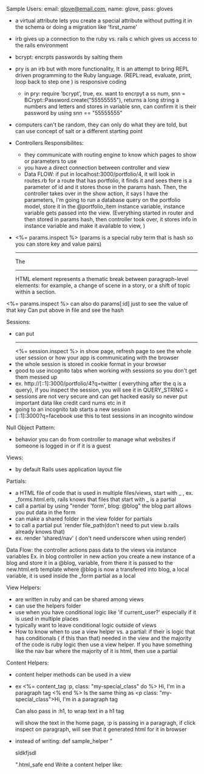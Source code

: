 Sample Users: email: glove@email.com, name: glove, pass: gloves


- a virtual attribute lets you create a special attribute without putting it in the schema or doing a migration like 'first_name'
- irb gives up a connection to the ruby vs. rails c which gives us access to the rails environment
- bcrypt: encrpts passwords by salting them
- pry is an irb but with more functionality, It is an attempt to bring REPL driven programming to the Ruby language. (REPL:read, evaluate, print, loop back to step one ) is responsive coding
  - in pry: require 'bcrypt', true, ex. want to encrpyt a ss num, snn = BCrypt::Password.create("55555555"), returns a long string a numbers and letters and stores in variable snn, can confirm it is their password by using snn == "55555555"

- computers can't be random, they can only do what they are told, but can use concept of salt or a different starting point

- Controllers Responsibilites:
  - they communicate with routing engine to know which pages to show or parameters to use
  - you have a direct connection between controller and view
  - Data FLOW: if put in localhost:3000/portfolio/4, it will look in routes.rb for a route that has portfolio, it finds it and sees there is a parameter of id and it stores those in the params hash. Then, the controller takes over in the show action, it says I have the parameters, I'm going to run a database query on the portfolio model, store it in the @portfolio_item instance variable, instance variable gets passed into the view. (Everything started in router and then stored in params hash, then controller took over, it stores info in instance variable and make it available to view,    )

- <%= params.inspect %> (params is a special ruby term that is hash so you can store key and value pairs)
  <hr>
  The <hr> HTML element represents a thematic break between paragraph-level elements: for example, a change of scene in a story, or a shift of topic within a section.

<%= params.inspect %> can also do params[:id] just to see the value of that key
Can put above in file and see the hash

Sessions:
  - can put <hr> <%= session.inspect %> in show page, refresh page to see the whole user session or how your app is communicating with the browser
  - the whole session is stored in cookie format in your browser
  - good to use incognito tabs when working with sessions so you don't get them messed up
  - ex. http://[::1]:3000/portfolio/4?q=twitter ( everything after the q is a query), if you inspect the session, you will see it in QUERY_STRING =
  - sessions are not very secure and can get hacked easily so never put important data like credit card nums etc in it
  - going to an incognito tab starts a new session
  - [::1]:3000?q=facebook  use this to test sessions in an incognito window

Null Object Pattern:
- behavior you can do from controller to manage what websites if someone is logged in or if it is a guest

Views:
- by default Rails uses application layout file

Partials:
- a HTML file of code that is used in multiple files/views, start with _ , ex. _forms.html.erb, rails knows that files that start with _ is a partial
- call a partial by using "render 'form', blog: @blog" the blog part allows you put data in the form
- can make a shared folder in the view folder for partials
- to call a partial put `render file_path(don't need to put view b.rails already knows that)
- ex. render 'shared/nav' ( don't need underscore when using render)


Data Flow: the controller actions pass data to the views via instance variables
Ex. in blog controller in new action you create a new instance of a blog and store it in a @blog, variable, from there it is passed to the new.html.erb template where @blog is now a transfered into blog,
a local variable, it is used inside the _form partial as a local

View Helpers:
- are written in ruby and can be shared among views
- can use the helpers folder
- use when you have conditional logic like 'if current_user?' especially if it is used in multiple places
- typically want to leave conditional logic outside of views
- How to know when to use a view helper vs. a partial: if their is logic that has conditionals ( if this than that) needed in the view and the majority of the
code is ruby logic then use a view helper. If you have something like the nav bar where the majority of it is html, then use a partial

Content Helpers:
-  content helper methods can be used in a view
- ex <%= content_tag :p, class: "my-special_class" do %>
        Hi, I'm in a paragraph tag
    <% end %>
    Is the same thing as <p class: "my-special_class">Hi, I'm in a paragraph tag</p>
    Can also pass in :h1, to wrap text in a h1 tag

    will show the text in the home page, :p is passing in a paragragh, if click inspect on paragraph, will see that it generated html for it in browser

- instead of writing:
def sample_helper
  "<p>sldkfjsdl</p>".html_safe
end
Write a content helper like:
